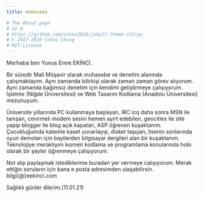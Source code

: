 ```yaml
---
title: Hakkımda

# The About page
# v2.0
# https://github.com/cotes2020/jekyll-theme-chirpy
# © 2017-2019 Cotes Chung
# MIT License
---
```


Merhaba ben Yunus Emre EKİNCİ.

Bir süredir Mali Müşavir olarak muhasebe ve denetim alanında çalışmaktayım. Aynı zamanda bilirkişi olarak zaman zaman görev alıyorum. Aynı zamanda bağımsız denetim için kendimi geliştirmeye çalışıyorum.
İşletme (Niğde Üniversitesi) ve Web Tasarım Kodlama (Anadolu Üniversitesi) mezunuyum.

Üniversite yıllarında PC kullanmaya başlayan,  IRC icq daha sonra MSN ile tanışan, cevirmeli modem sesini hemen ayırt edebilen,  geocities ile site yapıp blogger ile blog açık kapatan,  ASP öğrenen  kuşaktanım. Çocukluğumda kalemle kaset yuvarlayıp, disket taşıyan, lisenin sonlarında oyun demoları için bayilerden bilgisayar dergileri alan bir kuşaktanım. Teknolojiye meraklıyım kısmen kodlama ve programlama konularında hobi olarak bir şeyler öğrenmeye çalışıyorum.

Not alıp paylaşmak istediklerime buradan yer vermeye calışıyorum. Merak ettiğin soruların için bana e posta adresimden ulaşabilirsin. bilgi{@}eekinci.com

Sağlıklı günler dilerim.(11.01.21)
